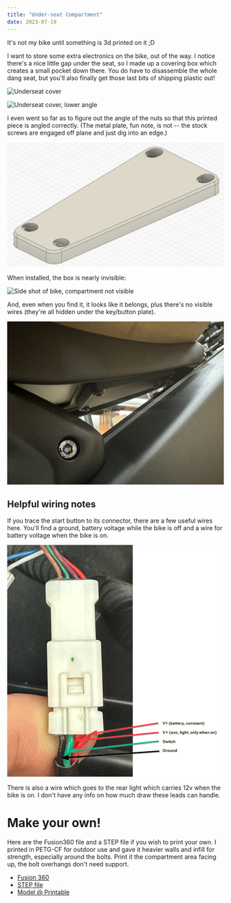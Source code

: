 ```yaml
---
title: "Under-seat Compartment"
date: 2023-07-19
---
```


It's not my bike until something is 3d printed on it ;D

I want to store some extra electronics on the bike, out of the way. I notice there's a nice little gap under the seat, so I made up a covering box which creates a small pocket down there. You do have to disassemble the whole dang seat, but you'll also finally get those last bits of shipping plastic out!

![Underseat cover](<2023-07-19 21.59.39.jpg> "The view")

![Underseat cover, lower angle](<2023-07-19 21.59.51.jpg> "More beauty shots") 

I even went so far as to figure out the angle of the nuts so that this printed piece is angled correctly. (The metal plate, fun note, is not -- the stock screws are engaged off plane and just dig into an edge.)

![Fusion 360 screenshot](<2023-07-19 22_53_29-Window.png> "Bolt holes with proper angle and head capture")

When installed, the box is nearly invisible:

![Side shot of bike, compartment not visible](<2023-07-19 22.39.07.jpg> "Nothing here!") 

And, even when you find it, it looks like it belongs, plus there's no visible wires (they're all hidden under the key/button plate).

![Low angle up and under seat](<2023-07-19 22.40.02.jpg> "There it is!")


## Helpful wiring notes

If you trace the start button to its connector, there are a few useful wires here. You'll find a ground, battery voltage while the bike is off and a wire for battery voltage when the bike is on.

![Close up of wire connector](<2023-07-18 17_53_45-Window.png>) 

There is also a wire which goes to the rear light which carries 12v when the bike is on. I don't have any info on how much draw these leads can handle.

# Make your own!

Here are the Fusion360 file and a STEP file if you wish to print your own. I printed in PETG-CF for outdoor use and gave it heavier walls and infill for strength, especially around the bolts. Print it the compartment area facing up, the bolt overhangs don't need support.

 * [Fusion 360](underseat-tray.f3d)
 * [STEP file](underseat-tray.step)
 * [Model @ Printable](https://www.printables.com/model/531507-talaria-xxx-under-seat-tray)
